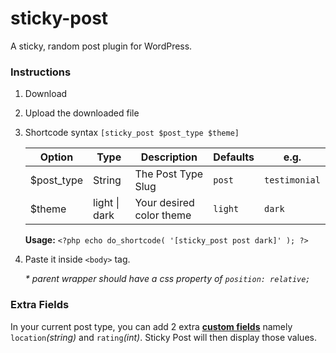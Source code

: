 # sticky-post
A sticky, random post plugin for WordPress.

### Instructions

1. Download
2. Upload the downloaded file
3. Shortcode syntax ```[sticky_post $post_type $theme]```

     Option | Type | Description | Defaults | e.g.
     ------------ | ------------- | ------------- | ------------- | -------------
     $post_type | String | The Post Type Slug | ```post``` | ```testimonial```
     $theme |  light \| dark | Your desired color theme | ```light``` | ```dark```
     
     **Usage:** ```<?php echo do_shortcode( '[sticky_post post dark]' ); ?>```

4. Paste it inside ```<body>``` tag.

   _* parent wrapper should have a css property of ```position: relative;```_

### Extra Fields
In your current post type, you can add 2 extra [**custom fields**](https://www.advancedcustomfields.com/) namely ```location```_(string)_ and ```rating```_(int)_.
Sticky Post will then display those values.
